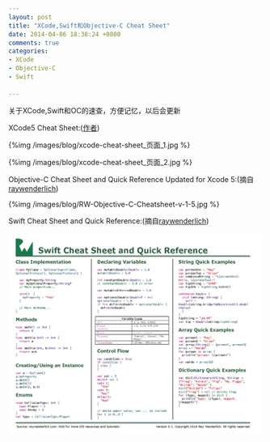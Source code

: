 ```yaml
---
layout: post
title: "XCode,Swift和Objective-C Cheat Sheet"
date: 2014-04-06 18:38:24 +0800
comments: true
categories: 
- XCode
- Objective-C  
- Swift

---
```

关于XCode,Swift和OC的速查，方便记忆，以后会更新  
<!-- more-->
XCode5 Cheat Sheet:([作者](http://www.git-tower.com/blog/xcode-cheat-sheet/))  

{%img /images/blog/xcode-cheat-sheet_页面_1.jpg %}   

{%img /images/blog/xcode-cheat-sheet_页面_2.jpg %}  

Objective-C Cheat Sheet and Quick Reference Updated for Xcode 5:(摘自[raywenderlich](http://www.raywenderlich.com/54099/objective-c-cheat-sheet-and-quick-reference-updated-for-xcode-5))   

{%img /images/blog/RW-Objective-C-Cheatsheet-v-1-5.jpg %}   

Swift Cheat Sheet and Quick Reference:(摘自[raywenderlich](http://www.raywenderlich.com/73967/swift-cheat-sheet-and-quick-reference))  

![](/images/blog/RW-Swift-Cheatsheet.png)  